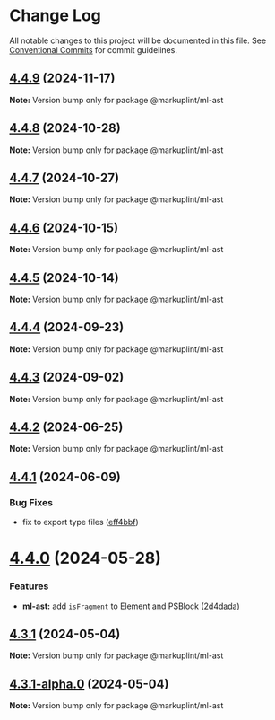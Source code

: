 # Change Log

All notable changes to this project will be documented in this file.
See [Conventional Commits](https://conventionalcommits.org) for commit guidelines.

## [4.4.9](https://github.com/markuplint/markuplint/compare/@markuplint/ml-ast@4.4.8...@markuplint/ml-ast@4.4.9) (2024-11-17)

**Note:** Version bump only for package @markuplint/ml-ast

## [4.4.8](https://github.com/markuplint/markuplint/compare/@markuplint/ml-ast@4.4.7...@markuplint/ml-ast@4.4.8) (2024-10-28)

**Note:** Version bump only for package @markuplint/ml-ast

## [4.4.7](https://github.com/markuplint/markuplint/compare/@markuplint/ml-ast@4.4.6...@markuplint/ml-ast@4.4.7) (2024-10-27)

**Note:** Version bump only for package @markuplint/ml-ast

## [4.4.6](https://github.com/markuplint/markuplint/compare/@markuplint/ml-ast@4.4.5...@markuplint/ml-ast@4.4.6) (2024-10-15)

**Note:** Version bump only for package @markuplint/ml-ast

## [4.4.5](https://github.com/markuplint/markuplint/compare/@markuplint/ml-ast@4.4.4...@markuplint/ml-ast@4.4.5) (2024-10-14)

**Note:** Version bump only for package @markuplint/ml-ast

## [4.4.4](https://github.com/markuplint/markuplint/compare/@markuplint/ml-ast@4.4.3...@markuplint/ml-ast@4.4.4) (2024-09-23)

**Note:** Version bump only for package @markuplint/ml-ast

## [4.4.3](https://github.com/markuplint/markuplint/compare/@markuplint/ml-ast@4.4.2...@markuplint/ml-ast@4.4.3) (2024-09-02)

**Note:** Version bump only for package @markuplint/ml-ast

## [4.4.2](https://github.com/markuplint/markuplint/compare/@markuplint/ml-ast@4.4.1...@markuplint/ml-ast@4.4.2) (2024-06-25)

**Note:** Version bump only for package @markuplint/ml-ast

## [4.4.1](https://github.com/markuplint/markuplint/compare/@markuplint/ml-ast@4.4.0...@markuplint/ml-ast@4.4.1) (2024-06-09)

### Bug Fixes

- fix to export type files ([eff4bbf](https://github.com/markuplint/markuplint/commit/eff4bbfd127574809dc5e15d7cafe87699758ee0))

# [4.4.0](https://github.com/markuplint/markuplint/compare/@markuplint/ml-ast@4.3.1...@markuplint/ml-ast@4.4.0) (2024-05-28)

### Features

- **ml-ast:** add `isFragment` to Element and PSBlock ([2d4dada](https://github.com/markuplint/markuplint/commit/2d4dada477be20a799e05fdebb6ad570234d4a00))

## [4.3.1](https://github.com/markuplint/markuplint/compare/@markuplint/ml-ast@4.3.1-alpha.0...@markuplint/ml-ast@4.3.1) (2024-05-04)

**Note:** Version bump only for package @markuplint/ml-ast

## [4.3.1-alpha.0](https://github.com/markuplint/markuplint/compare/@markuplint/ml-ast@4.3.0...@markuplint/ml-ast@4.3.1-alpha.0) (2024-05-04)

**Note:** Version bump only for package @markuplint/ml-ast
